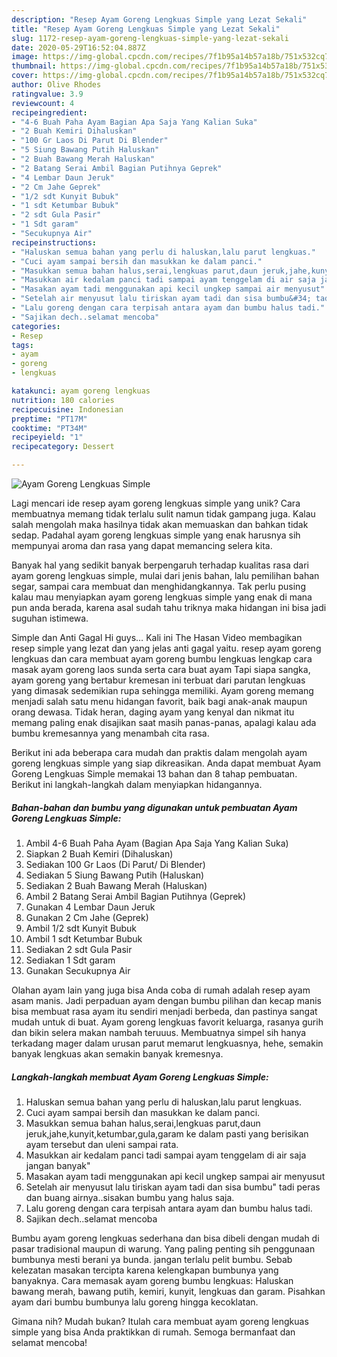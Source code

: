 ```yaml
---
description: "Resep Ayam Goreng Lengkuas Simple yang Lezat Sekali"
title: "Resep Ayam Goreng Lengkuas Simple yang Lezat Sekali"
slug: 1172-resep-ayam-goreng-lengkuas-simple-yang-lezat-sekali
date: 2020-05-29T16:52:04.887Z
image: https://img-global.cpcdn.com/recipes/7f1b95a14b57a18b/751x532cq70/ayam-goreng-lengkuas-simple-foto-resep-utama.jpg
thumbnail: https://img-global.cpcdn.com/recipes/7f1b95a14b57a18b/751x532cq70/ayam-goreng-lengkuas-simple-foto-resep-utama.jpg
cover: https://img-global.cpcdn.com/recipes/7f1b95a14b57a18b/751x532cq70/ayam-goreng-lengkuas-simple-foto-resep-utama.jpg
author: Olive Rhodes
ratingvalue: 3.9
reviewcount: 4
recipeingredient:
- "4-6 Buah Paha Ayam Bagian Apa Saja Yang Kalian Suka"
- "2 Buah Kemiri Dihaluskan"
- "100 Gr Laos Di Parut Di Blender"
- "5 Siung Bawang Putih Haluskan"
- "2 Buah Bawang Merah Haluskan"
- "2 Batang Serai Ambil Bagian Putihnya Geprek"
- "4 Lembar Daun Jeruk"
- "2 Cm Jahe Geprek"
- "1/2 sdt Kunyit Bubuk"
- "1 sdt Ketumbar Bubuk"
- "2 sdt Gula Pasir"
- "1 Sdt garam"
- "Secukupnya Air"
recipeinstructions:
- "Haluskan semua bahan yang perlu di haluskan,lalu parut lengkuas."
- "Cuci ayam sampai bersih dan masukkan ke dalam panci."
- "Masukkan semua bahan halus,serai,lengkuas parut,daun jeruk,jahe,kunyit,ketumbar,gula,garam ke dalam pasti yang berisikan ayam tersebut dan uleni sampai rata."
- "Masukkan air kedalam panci tadi sampai ayam tenggelam di air saja jangan banyak&#34;"
- "Masakan ayam tadi menggunakan api kecil ungkep sampai air menyusut"
- "Setelah air menyusut lalu tiriskan ayam tadi dan sisa bumbu&#34; tadi peras dan buang airnya..sisakan bumbu yang halus saja."
- "Lalu goreng dengan cara terpisah antara ayam dan bumbu halus tadi."
- "Sajikan dech..selamat mencoba"
categories:
- Resep
tags:
- ayam
- goreng
- lengkuas

katakunci: ayam goreng lengkuas 
nutrition: 180 calories
recipecuisine: Indonesian
preptime: "PT17M"
cooktime: "PT34M"
recipeyield: "1"
recipecategory: Dessert

---
```



![Ayam Goreng Lengkuas Simple](https://img-global.cpcdn.com/recipes/7f1b95a14b57a18b/751x532cq70/ayam-goreng-lengkuas-simple-foto-resep-utama.jpg)

Lagi mencari ide resep ayam goreng lengkuas simple yang unik? Cara membuatnya memang tidak terlalu sulit namun tidak gampang juga. Kalau salah mengolah maka hasilnya tidak akan memuaskan dan bahkan tidak sedap. Padahal ayam goreng lengkuas simple yang enak harusnya sih mempunyai aroma dan rasa yang dapat memancing selera kita.

Banyak hal yang sedikit banyak berpengaruh terhadap kualitas rasa dari ayam goreng lengkuas simple, mulai dari jenis bahan, lalu pemilihan bahan segar, sampai cara membuat dan menghidangkannya. Tak perlu pusing kalau mau menyiapkan ayam goreng lengkuas simple yang enak di mana pun anda berada, karena asal sudah tahu triknya maka hidangan ini bisa jadi suguhan istimewa.

Simple dan Anti Gagal Hi guys… Kali ini The Hasan Video membagikan resep simple yang lezat dan yang jelas anti gagal yaitu. resep ayam goreng lengkuas dan cara membuat ayam goreng bumbu lengkuas lengkap cara masak ayam goreng laos sunda serta cara buat ayam Tapi siapa sangka, ayam goreng yang bertabur kremesan ini terbuat dari parutan lengkuas yang dimasak sedemikian rupa sehingga memiliki. Ayam goreng memang menjadi salah satu menu hidangan favorit, baik bagi anak-anak maupun orang dewasa. Tidak heran, daging ayam yang kenyal dan nikmat itu memang paling enak disajikan saat masih panas-panas, apalagi kalau ada bumbu kremesannya yang menambah cita rasa.


Berikut ini ada beberapa cara mudah dan praktis dalam mengolah ayam goreng lengkuas simple yang siap dikreasikan. Anda dapat membuat Ayam Goreng Lengkuas Simple memakai 13 bahan dan 8 tahap pembuatan. Berikut ini langkah-langkah dalam menyiapkan hidangannya.

<!--inarticleads1-->

##### Bahan-bahan dan bumbu yang digunakan untuk pembuatan Ayam Goreng Lengkuas Simple:

1. Ambil 4-6 Buah Paha Ayam (Bagian Apa Saja Yang Kalian Suka)
1. Siapkan 2 Buah Kemiri (Dihaluskan)
1. Sediakan 100 Gr Laos (Di Parut/ Di Blender)
1. Sediakan 5 Siung Bawang Putih (Haluskan)
1. Sediakan 2 Buah Bawang Merah (Haluskan)
1. Ambil 2 Batang Serai Ambil Bagian Putihnya (Geprek)
1. Gunakan 4 Lembar Daun Jeruk
1. Gunakan 2 Cm Jahe (Geprek)
1. Ambil 1/2 sdt Kunyit Bubuk
1. Ambil 1 sdt Ketumbar Bubuk
1. Sediakan 2 sdt Gula Pasir
1. Sediakan 1 Sdt garam
1. Gunakan Secukupnya Air


Olahan ayam lain yang juga bisa Anda coba di rumah adalah resep ayam asam manis. Jadi perpaduan ayam dengan bumbu pilihan dan kecap manis bisa membuat rasa ayam itu sendiri menjadi berbeda, dan pastinya sangat mudah untuk di buat. Ayam goreng lengkuas favorit keluarga, rasanya gurih dan bikin selera makan nambah teruuus. Membuatnya simpel sih hanya terkadang mager dalam urusan parut memarut lengkuasnya, hehe, semakin banyak lengkuas akan semakin banyak kremesnya. 

<!--inarticleads2-->

##### Langkah-langkah membuat Ayam Goreng Lengkuas Simple:

1. Haluskan semua bahan yang perlu di haluskan,lalu parut lengkuas.
1. Cuci ayam sampai bersih dan masukkan ke dalam panci.
1. Masukkan semua bahan halus,serai,lengkuas parut,daun jeruk,jahe,kunyit,ketumbar,gula,garam ke dalam pasti yang berisikan ayam tersebut dan uleni sampai rata.
1. Masukkan air kedalam panci tadi sampai ayam tenggelam di air saja jangan banyak&#34;
1. Masakan ayam tadi menggunakan api kecil ungkep sampai air menyusut
1. Setelah air menyusut lalu tiriskan ayam tadi dan sisa bumbu&#34; tadi peras dan buang airnya..sisakan bumbu yang halus saja.
1. Lalu goreng dengan cara terpisah antara ayam dan bumbu halus tadi.
1. Sajikan dech..selamat mencoba


Bumbu ayam goreng lengkuas sederhana dan bisa dibeli dengan mudah di pasar tradisional maupun di warung. Yang paling penting sih penggunaan bumbunya mesti berani ya bunda. jangan terlalu pelit bumbu. Sebab kelezatan masakan tercipta karena kelengkapan bumbunya yang banyaknya. Cara memasak ayam goreng bumbu lengkuas: Haluskan bawang merah, bawang putih, kemiri, kunyit, lengkuas dan garam. Pisahkan ayam dari bumbu bumbunya lalu goreng hingga kecoklatan. 

Gimana nih? Mudah bukan? Itulah cara membuat ayam goreng lengkuas simple yang bisa Anda praktikkan di rumah. Semoga bermanfaat dan selamat mencoba!
